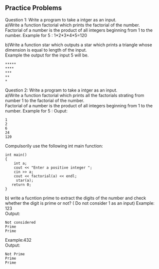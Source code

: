 ## Practice Problems 
Question 1: Write a program to take a intger as an input.                              
a)Write a function factorial which prints the factorial of the number.                        
Factorial of a number is the product of all integers beginning from 1 to the number. Example for 5 : 1\*2\*3\*4\*5=120
                                               
b)Write a function star which outputs a star which prints a triangle whose dimension is equal to length of the input.                             
Example the output for the input 5 will be.   
```
*****                     
****          
***
**
*
```
Question 2: Write a program to take a intger as an input.                              
a)Write a function factorial which prints all the factorials strating from number 1 to the factorial of the number.                        
Factorial of a number is the product of all integers beginning from 1 to the number. Example for 5 : 
Ouput:
```
1
2
6
24
120
```

Compulsorily use the following int main function: 
```
int main()
{
	int a;
	cout << "Enter a positive integer ";
	cin >> a;
	cout << factorial(a) << endl;
	 star(a);
   return 0;
}
```
b) write a fucntion prime to extract the digits of the number and check whether the digit is prime or not? ( Do not consider 1 as an input) 
Example: 123                   
Output:
```
Not considered
Prime 
Prime
```
Example:432                    
Output:
```
Not Prime 
Prime 
Prime
```
